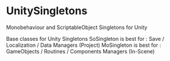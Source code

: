 # UnitySingletons
Monobehaviour and ScriptableObject Singletons for Unity

Base classes for Unity Singletons
SoSingleton is best for : Save / Localization / Data Managers (Project)
MoSingleton is best for : GameObjects / Routines / Components Managers (In-Scene)
